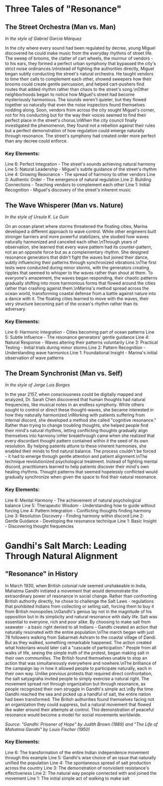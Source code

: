 # Three Tales of "Resonance"

## The Street Orchestra (Man vs. Man)
*In the style of Gabriel García Márquez*

In the city where every sound had been regulated by decree, young Miguel discovered he could make music from the everyday rhythms of street life. The sweep of brooms, the clatter of cart wheels, the murmur of vendors - to his ears, they formed a perfect urban symphony that bypassed the city\'s strict noise ordinances.\nInstead of fighting the authorities directly, Miguel began subtly conducting the street\'s natural orchestra. He taught vendors to time their calls to complement each other, showed sweepers how their brooms could create gentle percussion, and helped cart-pushers find routes that added rhythm rather than chaos to the street\'s song.\nOther neighborhoods began to notice how Miguel\'s street had become mysteriously harmonious. The sounds weren\'t quieter, but they flowed together so naturally that even the noise inspectors found themselves nodding along. Soon, vendors from across the city sought Miguel\'s corner, not for his conducting but for the way their voices seemed to find their perfect place in the street\'s chorus.\nWhen the city council finally investigated the phenomenon, they found not a rebellion against their rules but a perfect demonstration of how regulation could emerge naturally through resonance. The street\'s symphony had created order more perfect than any decree could enforce.

### Key Elements:
Line 6: Perfect Integration - The street\'s sounds achieving natural harmony
Line 5: Natural Leadership - Miguel\'s subtle guidance of the street\'s rhythm
Line 4: Growing Resonance - The spread of harmony to other vendors
Line 3: Authentic Order - The emergence of natural regulation
Line 2: Building Connections - Teaching vendors to complement each other
Line 1: Initial Recognition - Miguel\'s discovery of the street\'s inherent music

## The Wave Whisperer (Man vs. Nature)
*In the style of Ursula K. Le Guin*

On an ocean planet where storms threatened the floating cities, Marina developed a different approach to wave control. While other engineers built stronger barriers and more powerful stabilizers, she studied how waves naturally harmonized and canceled each other.\nThrough years of observation, she learned that every wave pattern had its counter-pattern, not as an opposite force but as a complementary rhythm. She designed resonance generators that didn\'t fight the waves but joined their dance, subtly influencing their patterns through synchronized vibrations.\nThe first tests were conducted during minor storms, with the generators creating ripples that seemed to whisper to the waves rather than shout at them. To everyone\'s amazement, the waves began responding, their chaotic patterns gradually shifting into more harmonious forms that flowed around the cities rather than crashing against them.\nMarina\'s method spread across the ocean world, transforming coastal defense from a battle against nature into a dance with it. The floating cities learned to move with the waves, their very structure becoming part of the ocean\'s rhythm rather than its adversary.

### Key Elements:
Line 6: Harmonic Integration - Cities becoming part of ocean patterns
Line 5: Subtle Influence - The resonance generators\' gentle guidance
Line 4: Natural Response - Waves altering their patterns voluntarily
Line 3: Practical Testing - Initial trials during minor storms
Line 2: Pattern Recognition - Understanding wave harmonics
Line 1: Foundational Insight - Marina\'s initial observation of wave patterns

## The Dream Synchronist (Man vs. Self)
*In the style of Jorge Luis Borges*

In the year 2157, when consciousness could be digitally mapped and analyzed, Dr. Sarah Chen discovered that human thoughts had natural frequencies, like musical notes in an endless symphony. While others sought to control or direct these thought-waves, she became interested in how they naturally harmonized.\nWorking with patients suffering from internal discord, she developed a method she called "cognitive resonance." Rather than trying to change troubling thoughts, she helped people find their mind\'s natural rhythms, letting conflicting thoughts gradually align themselves into harmony.\nHer breakthrough came when she realized that every discordant thought pattern contained within it the seed of its own resolution. By helping patients attune to these inherent harmonies, she enabled their minds to find natural balance. The process couldn\'t be forced - it had to emerge through gentle attention and patient alignment.\nThe technique revolutionized psychological treatment. Instead of fighting mental discord, practitioners learned to help patients discover their mind\'s own healing rhythms. Thought patterns that seemed hopelessly conflicted would gradually synchronize when given the space to find their natural resonance.

### Key Elements:
Line 6: Mental Harmony - The achievement of natural psychological balance
Line 5: Therapeutic Wisdom - Understanding how to guide without forcing
Line 4: Pattern Integration - Conflicting thoughts finding harmony
Line 3: Resolution Discovery - Finding harmony within discord
Line 2: Gentle Guidance - Developing the resonance technique
Line 1: Basic Insight - Discovering thought frequencies
# Gandhi\'s Salt March: Leading Through Natural Alignment

## "Resonance" in History

In March 1930, when British colonial rule seemed unshakeable in India, Mahatma Gandhi initiated a movement that would demonstrate the extraordinary power of resonance in social change. Rather than confronting British authority directly, he chose to challenge the Salt Laws - regulations that prohibited Indians from collecting or selling salt, forcing them to buy it from British monopolies.\nGandhi\'s genius lay not in the magnitude of his opposition but in its simplicity and natural resonance with daily life. Salt was essential to everyone, rich and poor alike. By choosing to make salt from seawater - a basic right denied to all Indians - Gandhi created an action that naturally resonated with the entire population.\nThe march began with just 78 followers walking from Sabarmati Ashram to the coastal village of Dandi. But as they walked, something remarkable happened. The action created what historians would later call a "cascade of participation." People from all walks of life, seeing the simple truth of the protest, began making salt in their own communities. The British found themselves unable to stop an action that was simultaneously everywhere and nowhere.\nThe brilliance of the campaign lay in how it allowed people to participate naturally, each in their own way. Unlike previous protests that required direct confrontation, the salt satyagraha invited people to simply exercise a natural right. The movement spread not through organization but through resonance, as people recognized their own struggle in Gandhi\'s simple act.\nBy the time Gandhi reached the sea and picked up a handful of salt, the entire nation had been transformed. The British authorities found themselves facing not an organization they could suppress, but a natural movement that flowed like water around their attempts at control. This demonstration of peaceful resonance would become a model for social movements worldwide.

*Source: "Gandhi: Prisoner of Hope" by Judith Brown (1989) and "The Life of Mahatma Gandhi" by Louis Fischer (1950)*

### Key Elements:
Line 6: The transformation of the entire Indian independence movement through this example
Line 5: Gandhi\'s wise choice of an issue that naturally unified the population
Line 4: The spontaneous spread of salt production across the country
Line 3: The demonstration of nonviolent resistance\'s effectiveness
Line 2: The natural way people connected with and joined the movement
Line 1: The initial simple act of walking to make salt
